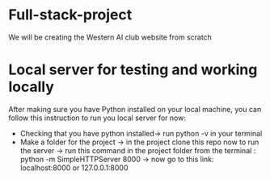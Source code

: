 # Full-stack-project
We will be creating the Western AI club website from scratch 

# Local server for testing and working locally 
After making sure you have Python installed on your local machine, you can follow this instruction to run you local server for now:
* Checking that you have python installed-> run python -v in your terminal 
* Make a folder for the project -> in the project clone this repo
now to run the server -> run this command in the project folder from the terminal : python -m SimpleHTTPServer 8000
-> now go to this link: localhost:8000 or 127.0.0.1:8000 
